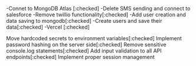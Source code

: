 -Connet to MongoDB Atlas [:checked]
-Delete SMS sending and connect to salesforce
-Remove twillio functionality[:checked]
-Add user creation and data saving to mongodb[:checked]
-Create users and save their data[:checked]
-Vercel [:checked]

Move hardcoded secrets to environment variables[:checked]
Implement password hashing on the server side[:checked]
Remove sensitive console.log statements[:checked]
Add input validation to all API endpoints[:checked]
Implement proper session management